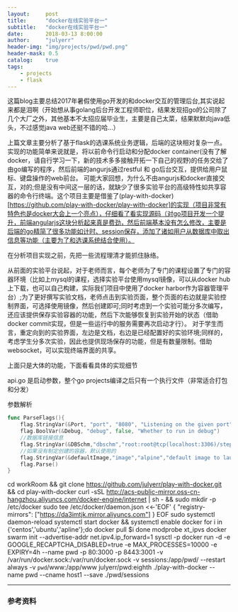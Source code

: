 ```yaml
---
layout:     post
title:      "docker在线实验平台一"
subtitle:   "docker在线实验平台一"
date:       2018-03-13 8:00:00
author:     "julyerr"
header-img: "img/projects/pwd/pwd.png"
header-mask: 0.5
catalog:    true
tags:
    - projects
    - flask
---
```


这篇blog主要总结2017年暑假使用go开发的和docker交互的管理后台,其实说起来都是泪啊（开始想从事golang后台开发工程师职位，结果发现招go的公司除了几个大厂之外，其他基本不太招应届毕业生，主要是自己太菜，结果默默向java低头，不过感觉java web还挺不错的哈...）



上篇文章主要分析了基于flask的选课系统业务逻辑，后端的这块相对复杂一点。实现的功能简单来说就是，将以前命令行启动和分配docker container(没有了解docker，请自行学习一下，新的技术多多接触开拓一下自己的视野)的任务交给了由go编写的程序，然后前端的angurjs通过restful 和 go后台交互，提供给用户鼠标、键盘操作的web前台。
可能大家回想，为什么不由angurjs和docker直接交互，对的;但是没有中间这一层的话，就缺少了很多实验平台的高级特性如共享容器的命令行终端。这个项目主要是借鉴了(play-with-docker)[https://github.com/play-with-docker/play-with-docker]的实现（项目非常有特色也是docker大会上一个亮点），仔细看了看实现源码（对go项目开发一个提升，前端angularjs这块分析起来真是费劲，然后前端基本没有怎么修改，主要是后端的go精简了很多功能如计时、session保存，添加了诸如用户从数据库中取出信息等功能（主要为了和选课系统结合使用）。


在分析项目实现之前，先把一些流程理清才能抓住脉络。


从前面的实验平台说起，对于老师而言，每个老师为了专门的课程设置了专门的容器环境（比如上mysql的课程，选择实验平台使用mysql镜像，可以从docker hub上下载，也可以自己构建，实际我们项目中使用了docker harbor作为容器管理平台）;为了更好撰写实验文档，老师点击到实验页面，整个页面的右边就是实验控制界面，可选择使用镜像，然后创建即可;同时考虑到一个实验可能分多次编写，还应该提供保存实验容器的功能，然后下次能够恢复到实验开始的状态（借助docker commit实现，但是一些运行中的服务需要再次启动才行）。
对于学生而言，重定向到的实验界面，左边是文档，右边是已经配置好的实验环境;同样的，考虑学生分多次实验，因此也提供现场保存的功能，但是有数量限制。借助websocket，可以实现终端界面的共享。 

上面只是大体的功能，下面看看具体的实现细节


api.go 是启动参数，整个go projects编译之后只有一个执行文件（非常适合打包和分发）

参数解析

```go
func ParseFlags(){
	flag.StringVar(&Port, "port", "8080", "Listening on the given port")
	flag.BoolVar(&Debug, "debug", false, "Whether to run in debug")
	//数据库链接信息
	flag.StringVar(&DBSchm,"dbschm","root:root@tcp(localhost:3306)/step1","The DB and database to connect")
	//如果没有制定创建的容器，默认使用的
	flag.StringVar(&defaultImage,"image","alpine","default image to launch if not set")
	flag.Parse()
}
```









cd workRoom && git clone https://github.com/julyerr/play-with-docker.git &&
cd play-with-docker 
curl -sSL http://acs-public-mirror.oss-cn-hangzhou.aliyuncs.com/docker-engine/internet | sh - && sudo mkdir -p /etc/docker 
sudo tee /etc/docker/daemon.json <<-'EOF'
{
  "registry-mirrors": ["https://da3imtjk.mirror.aliyuncs.com"]
}
EOF
sudo systemctl daemon-reload 
systemctl start docker && systemctl enable docker
for i in {'centos','ubuntu','apline'};do
	docker pull $i
done
modprobe xt_ipvs
docker swarm init --advertise-addr
	net.ipv4.ip_forward=1
	sysctl -p
docker run -d        -e GOOGLE_RECAPTCHA_DISABLED=true         -e MAX_PROCESSES=10000         -e EXPIRY=4h         --name pwd         -p 80:3000         -p 8443:3001  -v /var/run/docker.sock:/var/run/docker.sock -v sessions:/app/pwd/     --restart always    -v `pwd`/www:/app/www   julyerr/pwd:eighth ./play-with-docker --name pwd --cname host1 --save ./pwd/sessions






---
### 参考资料